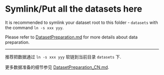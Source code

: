 # Symlink/Put all the datasets here

It is recommended to symlink your dataset root to this folder - `datasets` with the command `ln -s xxx yyy`.

Please refer to [DatasetPreparation.md](https://github.com/XPixelGroup/BasicSR/blob/master/docs/DatasetPreparation.md) for more details about data preparation.

---

推荐把数据通过 `ln -s xxx yyy` 软链到当前目录 `datasets` 下.

更多数据准备的细节参见 [DatasetPreparation_CN.md](https://github.com/XPixelGroup/BasicSR/blob/master/docs/DatasetPreparation.md).
